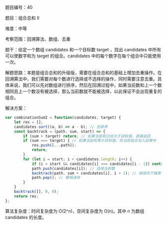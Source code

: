 题目编号：40

题目：组合总和 II

难度：中等

考察范围：回溯算法、数组、去重

题干：给定一个数组 candidates 和一个目标数 target ，找出 candidates 中所有可以使数字和为 target 的组合。candidates 中的每个数字在每个组合中只能使用一次。

解题思路：本题是组合总和的升级版，需要在组合总和的基础上增加去重操作。在回溯算法中，我们需要对每个数进行选择或不选择的操作，同时需要注意去重。具体来说，我们可以先对数组进行排序，然后在回溯过程中，如果当前数和上一个数相同且上一个数没有被选择，那么当前数就不能被选择，以此保证不会出现重复的组合。

解决方案：

```javascript
var combinationSum2 = function(candidates, target) {
    let res = [];
    candidates.sort((a, b) => a - b); // 先排序
    const backtrack = (path, sum, start) => {
        if (sum > target) return; // 如果当前和已经大于目标值，直接返回
        if (sum === target) { // 如果当前和等于目标值，将当前组合加入结果中
            res.push([...path]);
            return;
        }
        for (let i = start; i < candidates.length; i++) {
            if (i > start && candidates[i] === candidates[i - 1]) continue; // 去重操作
            path.push(candidates[i]); // 选择当前数
            backtrack(path, sum + candidates[i], i + 1); // 继续向下搜索
            path.pop(); // 撤销选择
        }
    }
    backtrack([], 0, 0);
    return res;
};
```

算法复杂度：时间复杂度为 O(2^n)，空间复杂度为 O(n)。其中 n 为数组 candidates 的长度。